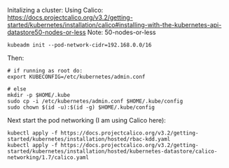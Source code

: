 Initalizing a cluster:
Using Calico: https://docs.projectcalico.org/v3.2/getting-started/kubernetes/installation/calico#installing-with-the-kubernetes-api-datastore50-nodes-or-less
Note: 50-nodes-or-less
```
kubeadm init --pod-network-cidr=192.168.0.0/16
```

Then:
```
# if running as root do:
export KUBECONFIG=/etc/kubernetes/admin.conf

# else
mkdir -p $HOME/.kube
sudo cp -i /etc/kubernetes/admin.conf $HOME/.kube/config
sudo chown $(id -u):$(id -g) $HOME/.kube/config
```

Next start the pod networking (I am using Calico here):
```
kubectl apply -f https://docs.projectcalico.org/v3.2/getting-started/kubernetes/installation/hosted/rbac-kdd.yaml
kubectl apply -f https://docs.projectcalico.org/v3.2/getting-started/kubernetes/installation/hosted/kubernetes-datastore/calico-networking/1.7/calico.yaml
```

